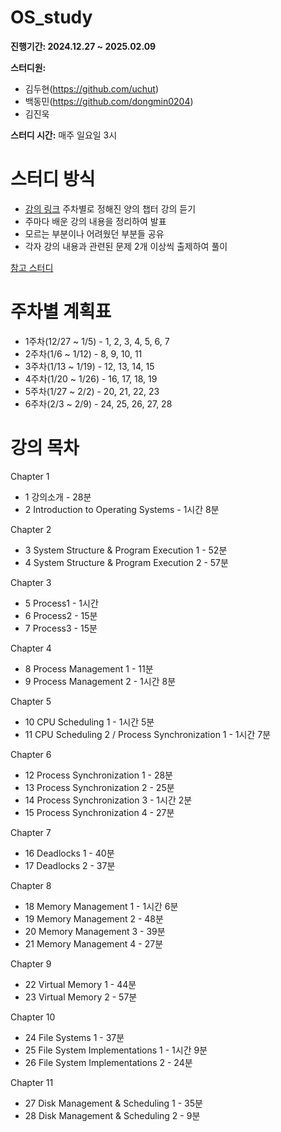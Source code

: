 # OS_study
**진행기간: 2024.12.27 ~ 2025.02.09**

**스터디원:**
  - 김두현(https://github.com/uchut)
  - 백동민(https://github.com/dongmin0204)
  - 김진욱

**스터디 시간:** 매주 일요일 3시

# 스터디 방식
- [강의 링크](http://www.kocw.net/home/search/kemView.do?kemId=1046323) 주차별로 정해진 양의 챕터 강의 듣기
- 주마다 배운 강의 내용을 정리하여 발표
- 모르는 부분이나 어려웠던 부분들 공유
- 각자 강의 내용과 관련된 문제 2개 이상씩 출제하여 풀이

[참고 스터디](https://github.com/smothly/OS-study-7week-challenge?tab=readme-ov-file)

# 주차별 계획표
  - 1주차(12/27 ~ 1/5) - 1, 2, 3, 4, 5, 6, 7
  - 2주차(1/6 ~ 1/12) - 8, 9, 10, 11
  - 3주차(1/13 ~ 1/19) - 12, 13, 14, 15
  - 4주차(1/20 ~ 1/26) - 16, 17, 18, 19
  - 5주차(1/27 ~ 2/2) - 20, 21, 22, 23
  - 6주차(2/3 ~ 2/9) - 24, 25, 26, 27, 28

# 강의 목차
Chapter 1

  - 1 강의소개 - 28분
  - 2 Introduction to Operating Systems - 1시간 8분

Chapter 2

  - 3 System Structure & Program Execution 1 - 52분
  - 4 System Structure & Program Execution 2 - 57분

Chapter 3

  - 5 Process1 - 1시간
  - 6 Process2 - 15분
  - 7 Process3 - 15분

Chapter 4

  - 8 Process Management 1 - 11분
  - 9 Process Management 2 - 1시간 8분

Chapter 5

  - 10 CPU Scheduling 1 - 1시간 5분
  - 11 CPU Scheduling 2 / Process Synchronization 1 - 1시간 7분

Chapter 6

  - 12 Process Synchronization 1 - 28분
  - 13 Process Synchronization 2 - 25분
  - 14 Process Synchronization 3 - 1시간 2분
  - 15 Process Synchronization 4 - 27분

Chapter 7

  - 16 Deadlocks 1 - 40분
  - 17 Deadlocks 2 - 37분

Chapter 8

  - 18 Memory Management 1 - 1시간 6분
  - 19 Memory Management 2 - 48분
  - 20 Memory Management 3 - 39분
  - 21 Memory Management 4 - 27분

Chapter 9

  - 22 Virtual Memory 1 - 44분
  - 23 Virtual Memory 2 - 57분

Chapter 10

  - 24 File Systems 1 - 37분
  - 25 File System Implementations 1 - 1시간 9분
  - 26 File System Implementations 2 - 24분

Chapter 11

  - 27 Disk Management & Scheduling 1 - 35분
  - 28 Disk Management & Scheduling 2 - 9분
